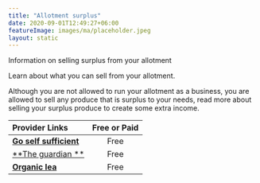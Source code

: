 ```yaml
---
title: "Allotment surplus"
date: 2020-09-01T12:49:27+06:00
featureImage: images/ma/placeholder.jpeg
layout: static
---
```


Information on selling surplus from your allotment

Learn about what you can sell from your allotment.

Although you are not allowed to run your allotment as a business, you are allowed to sell any produce that is surplus to your needs, read more about selling your surplus produce to create some extra income.

| Provider Links      | Free or Paid  |  
| :-----------          | :--------------:      |  
| [**Go self sufficient**](https://goselfsufficient.co.uk/selling-from-your-allotment/) | Free | 
| [**The guardian **](https://www.theguardian.com/money/2013/jul/26/making-money-allotment-gardeners) | Free | 
| [**Organic lea**](https://www.organiclea.org.uk/wp-content/uploads/2010/04/sellingallotmentproduce.pdf) | Free | 
  

<br/><br/>







